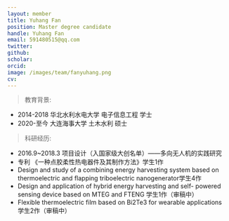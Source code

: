 ```yaml
---
layout: member
title: Yuhang Fan
position: Master degree candidate
handle: Yuhang Fan
email: 591480515@qq.com
twitter: 
github: 
scholar:
orcid: 
image: /images/team/fanyuhang.png
cv: 
---
```


> 教育背景:

- 2014-2018 华北水利水电大学 电子信息工程 学士
- 2020-至今 大连海事大学 土木水利 硕士

> 科研经历:

- 2016.9~2018.3 项目设计（入国家级大创名单）——多向无人机的实践研究
- 专利 《一种点胶柔性热电器件及其制作方法》学生1作 
- Design and study of a combining energy harvesting system based on thermoelectric and flapping triboelectric nanogenerator学生4作
- Design and application of hybrid energy harvesting and self- powered sensing device based on MTEG and FTENG 学生1作（审稿中）
- Flexible thermoelectric film based on Bi2Te3 for wearable applications  学生2作（审稿中）
